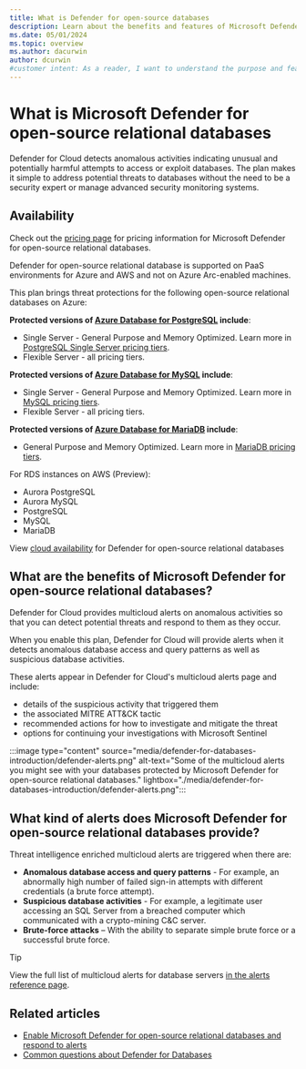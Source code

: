 ```yaml
---
title: What is Defender for open-source databases
description: Learn about the benefits and features of Microsoft Defender for open-source relational databases such as PostgreSQL, MySQL, and MariaDB
ms.date: 05/01/2024
ms.topic: overview
ms.author: dacurwin
author: dcurwin
#customer intent: As a reader, I want to understand the purpose and features of Microsoft Defender for open-source relational databases so that I can make informed decisions about its usage.
---
```


# What is Microsoft Defender for open-source relational databases

Defender for Cloud detects anomalous activities indicating unusual and potentially harmful attempts to access or exploit databases. The plan makes it simple to address potential threats to databases without the need to be a security expert or manage advanced security monitoring systems.

## Availability

Check out the [pricing page](https://azure.microsoft.com/pricing/details/defender-for-cloud/) for pricing information for Microsoft Defender for open-source relational databases.

Defender for open-source relational database is supported on PaaS environments for Azure and AWS and not on Azure Arc-enabled machines.

This plan brings threat protections for the following open-source relational databases on Azure:

**Protected versions of [Azure Database for PostgreSQL](../postgresql/index.yml) include**:

- Single Server - General Purpose and Memory Optimized. Learn more in [PostgreSQL Single Server pricing tiers](../postgresql/concepts-pricing-tiers.md).
- Flexible Server - all pricing tiers.

**Protected versions of [Azure Database for MySQL](../mysql/index.yml) include**:

- Single Server - General Purpose and Memory Optimized. Learn more in [MySQL pricing tiers](../mysql/concepts-pricing-tiers.md).
- Flexible Server - all pricing tiers.

**Protected versions of [Azure Database for MariaDB](../mariadb/index.yml) include**:

- General Purpose and Memory Optimized. Learn more in [MariaDB pricing tiers](../mariadb/concepts-pricing-tiers.md).

For RDS instances on AWS (Preview):

- Aurora PostgreSQL
- Aurora MySQL
- PostgreSQL
- MySQL
- MariaDB

View [cloud availability](support-matrix-cloud-environment.md#cloud-support) for Defender for open-source relational databases

## What are the benefits of Microsoft Defender for open-source relational databases?

Defender for Cloud provides multicloud alerts on anomalous activities so that you can detect potential threats and respond to them as they occur.

When you enable this plan, Defender for Cloud will provide alerts when it detects anomalous database access and query patterns as well as suspicious database activities.

These alerts appear in Defender for Cloud's multicloud alerts page and include:

- details of the suspicious activity that triggered them
- the associated MITRE ATT&CK tactic
- recommended actions for how to investigate and mitigate the threat
- options for continuing your investigations with Microsoft Sentinel

:::image type="content" source="media/defender-for-databases-introduction/defender-alerts.png" alt-text="Some of the multicloud alerts you might see with your databases protected by Microsoft Defender for open-source relational databases." lightbox="./media/defender-for-databases-introduction/defender-alerts.png":::

## What kind of alerts does Microsoft Defender for open-source relational databases provide?

Threat intelligence enriched multicloud alerts are triggered when there are:

- **Anomalous database access and query patterns** - For example, an abnormally high number of failed sign-in attempts with different credentials (a brute force attempt).
- **Suspicious database activities** - For example, a legitimate user accessing an SQL Server from a breached computer which communicated with a crypto-mining C&C server.
- **Brute-force attacks** – With the ability to separate simple brute force or a successful brute force.

> [!TIP]
> View the full list of multicloud alerts for database servers [in the alerts reference page](alerts-open-source-relational-databases.md).

## Related articles

- [Enable Microsoft Defender for open-source relational databases and respond to alerts](defender-for-databases-usage.md)
- [Common questions about Defender for Databases](faq-defender-for-databases.yml)

